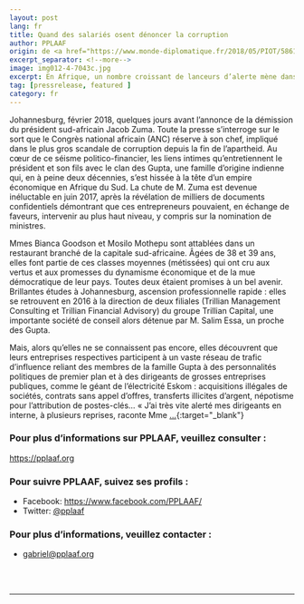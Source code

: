 ```yaml
---
layout: post
lang: fr
title: Quand des salariés osent dénoncer la corruption
author: PPLAAF
origin: de <a href="https://www.monde-diplomatique.fr/2018/05/PIOT/58611" target="_blank">Le Monde diplomatique</a>
excerpt_separator: <!--more-->
image: img012-4-7043c.jpg
excerpt: En Afrique, un nombre croissant de lanceurs d’alerte mène dans l’ombre un périlleux combat pour dénoncer corruption et pratiques illégales. Dans des pays où les autres modes d’expression démocratique (élections transparentes, liberté de la presse) sont grippés ou pervertis, révéler les turpitudes des hommes au pouvoir devient un ultime acte de résistance.
tag: [pressrelease, featured ]
category: fr
---
```



Johannesburg, février 2018, quelques jours avant l’annonce de la démission du président sud-africain Jacob Zuma. Toute la presse s’interroge sur le sort que le Congrès national africain (ANC) réserve à son chef, impliqué dans le plus gros scandale de corruption depuis la fin de l’apartheid. Au cœur de ce séisme politico-financier, les liens intimes qu’entretiennent le président et son fils avec le clan des Gupta, une famille d’origine indienne qui, en à peine deux décennies, s’est hissée à la tête d’un empire économique en Afrique du Sud. La chute de M. Zuma est devenue inéluctable en juin 2017, après la révélation de milliers de documents confidentiels démontrant que ces entrepreneurs pouvaient, en échange de faveurs, intervenir au plus haut niveau, y compris sur la nomination de ministres.

Mmes Bianca Goodson et Mosilo Mothepu sont attablées dans un restaurant branché de la capitale sud-africaine. Âgées de 38 et 39 ans, elles font partie de ces classes moyennes (métissées) qui ont cru aux vertus et aux promesses du dynamisme économique et de la mue démocratique de leur pays. Toutes deux étaient promises à un bel avenir. Brillantes études à Johannesburg, ascension professionnelle rapide : elles se retrouvent en 2016 à la direction de deux filiales (Trillian Management Consulting et Trillian Financial Advisory) du groupe Trillian Capital, une importante société de conseil alors détenue par M. Salim Essa, un proche des Gupta.

Mais, alors qu’elles ne se connaissent pas encore, elles découvrent que leurs entreprises respectives participent à un vaste réseau de trafic d’influence reliant des membres de la famille Gupta à des personnalités politiques de premier plan et à des dirigeants de grosses entreprises publiques, comme le géant de l’électricité Eskom : acquisitions illégales de sociétés, contrats sans appel d’offres, transferts illicites d’argent, népotisme pour l’attribution de postes-clés… « J’ai très vite alerté mes dirigeants en interne, à plusieurs reprises, raconte Mme [...](https://www.monde-diplomatique.fr/connexion){:target="_blank"} 

### Pour plus d’informations sur PPLAAF, veuillez consulter :
<https://pplaaf.org>

### Pour suivre PPLAAF, suivez ses profils :
- Facebook: <https://www.facebook.com/PPLAAF/>
- Twitter: [@pplaaf](https://twitter.com/pplaaf)

### Pour plus d’informations, veuillez contacter :
- [gabriel@pplaaf.org ](mailto:gabriel@pplaaf.org ) 


<br>
<br>

----------------------
